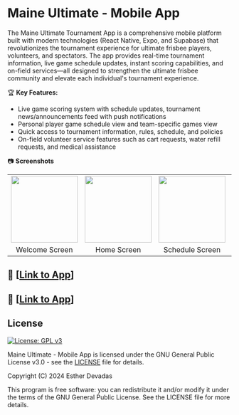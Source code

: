 # Maine Ultimate - Mobile App
The Maine Ultimate Tournament App is a comprehensive mobile platform built with modern technologies (React Native, Expo, and Supabase) that revolutionizes the tournament experience for ultimate frisbee players, volunteers, and spectators. The app provides real-time tournament information, live game schedule updates, instant scoring capabilities, and on-field services—all designed to strengthen the ultimate frisbee community and elevate each individual's tournament experience.

🏆 **Key Features:**
- Live game scoring system with schedule updates, tournament news/announcements feed with push notifications
- Personal player game schedule view and team-specific games view
- Quick access to tournament information, rules, schedule, and policies
- On-field volunteer service features such as cart requests, water refill requests, and medical assistance

📷 **Screenshots**

<table>
  <tr>
    <td><img src="https://github.com/user-attachments/assets/909099f9-05ec-4b0c-8062-f970cba52452" width="150"/></td>
    <td><img src="https://github.com/user-attachments/assets/a757f2eb-a701-4db2-bff9-1da71dad0f6a" width="150"/></td>
    <td><img src="https://github.com/user-attachments/assets/3e7d6f04-4801-4965-8653-a1a0cb74c12f" width="150"/></td>
    <td><img src="https://github.com/user-attachments/assets/c360f758-02d0-4d51-9b11-6944f9fdeb22" width="150"/></td>
    <td><img src="https://github.com/user-attachments/assets/b322864e-66a1-4e72-93d5-12a6d89a00ca" width="150" /></td>
    <td><img src="https://github.com/user-attachments/assets/a4ce264a-a4ac-430c-9143-538c87704850" width="150" /></td>
  </tr>
  <tr>
    <td align="center">Welcome Screen</td>
    <td align="center">Home Screen</td>
    <td align="center">Schedule Screen</td>
    <td align="center">Schedule Games</td>
    <td align="center">Schedule View</td>
    <td align="center">Info Screen</td>
  </tr>
</table>

## 🍎 [[Link to App](https://apps.apple.com/my/app/maine-ultimate/id6695720383)]
## 🤖 [[Link to App](https://play.google.com/store/apps/details?id=com.esmdev.TourneyAppMEU&pli=1)]

## License

[![License: GPL v3](https://img.shields.io/badge/License-GPLv3-blue.svg)](https://www.gnu.org/licenses/gpl-3.0)

Maine Ultimate - Mobile App is licensed under the GNU General Public License v3.0 - see the [LICENSE](LICENSE) file for details.

Copyright (C) 2024 Esther Devadas

This program is free software: you can redistribute it and/or modify
it under the terms of the GNU General Public License. See the LICENSE file for more details.